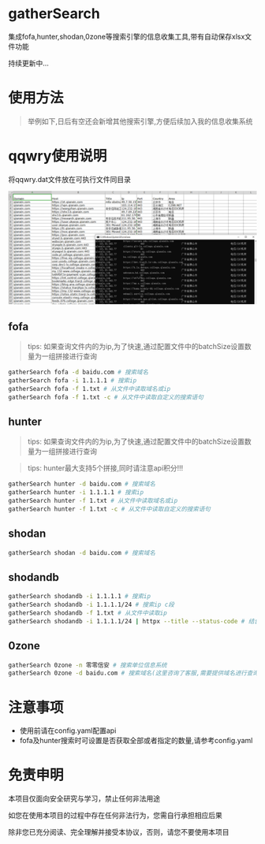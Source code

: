 # gatherSearch

集成fofa,hunter,shodan,0zone等搜索引擎的信息收集工具,带有自动保存xlsx文件功能

持续更新中...

# 使⽤方法

> 举例如下,日后有空还会新增其他搜索引擎,方便后续加入我的信息收集系统


# qqwry使用说明

将qqwry.dat文件放在可执行文件同目录

![img.png](images/img1.png)

## fofa


> tips: 如果查询文件内的为ip,为了快速,通过配置文件中的batchSize设置数量为一组拼接进行查询

```bash
gatherSearch fofa -d baidu.com # 搜索域名
gatherSearch fofa -i 1.1.1.1 # 搜索ip
gatherSearch fofa -f 1.txt # 从文件中读取域名或ip
gatherSearch fofa -f 1.txt -c # 从文件中读取自定义的搜索语句
```

## hunter

> tips: 如果查询文件内的为ip,为了快速,通过配置文件中的batchSize设置数量为一组拼接进行查询

> tips: hunter最大支持5个拼接,同时请注意api积分!!!

```bash
gatherSearch hunter -d baidu.com # 搜索域名
gatherSearch hunter -i 1.1.1.1 # 搜索ip
gatherSearch hunter -f 1.txt # 从文件中读取域名或ip
gatherSearch hunter -f 1.txt -c # 从文件中读取自定义的搜索语句
```

## shodan

```bash
gatherSearch shodan -d baidu.com # 搜索域名
```


## shodandb

```bash
gatherSearch shodandb -i 1.1.1.1 # 搜索ip
gatherSearch shodandb -i 1.1.1.1/24 # 搜索ip c段
gatherSearch shodandb -f 1.txt # 从文件中读取ip
gatherSearch shodandb -i 1.1.1.1/24 | httpx --title --status-code # 结合httpx进行扫描

```

## 0zone

```bash
gatherSearch 0zone -n 零零信安 # 搜索单位信息系统
gatherSearch 0zone -d baidu.com # 搜索域名(这里咨询了客服,需要提供域名进行查询)
```

# 注意事项

- 使用前请在config.yaml配置api
- fofa及hunter搜索时可设置是否获取全部或者指定的数量,请参考config.yaml


# 免责申明

本项目仅面向安全研究与学习，禁止任何非法用途

如您在使用本项目的过程中存在任何非法行为，您需自行承担相应后果

除非您已充分阅读、完全理解并接受本协议，否则，请您不要使用本项目